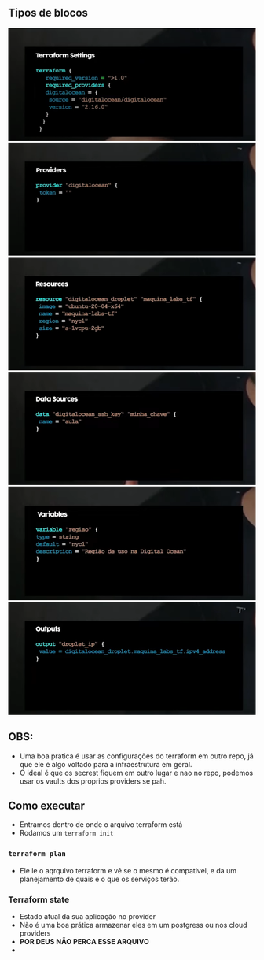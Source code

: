 ## Tipos de blocos 

![](assets/Pasted%20image%2020240825220635.png)
![](assets/Pasted%20image%2020240825220657.png)![](assets/Pasted%20image%2020240825220705.png)
![](assets/Pasted%20image%2020240825220716.png)
![](assets/Pasted%20image%2020240825220744.png)
![](assets/Pasted%20image%2020240825220748.png)
## OBS: 
- Uma boa pratica é usar as configurações do terraform em outro repo, já que ele é algo voltado para a infraestrutura em geral. 
- O ideal é que os secrest fiquem em outro lugar e nao no repo, podemos usar os vaults dos proprios providers se pah.

## Como executar 
- Entramos dentro de onde o arquivo terraform está  
- Rodamos um `terraform init` 

### `terraform plan`
- Ele le o aqrquivo terraform e vê se o mesmo é compativel, e da um planejamento de quais e o que os serviços terão.

### Terraform state
- Estado atual da sua aplicação no provider 
- Não é uma boa prática armazenar eles em um postgress ou nos cloud providers
- **POR DEUS NÃO PERCA ESSE ARQUIVO**
- 
